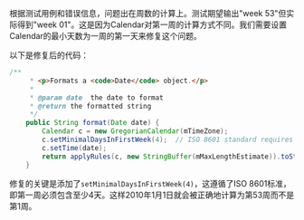 根据测试用例和错误信息，问题出在周数的计算上。测试期望输出"week 53"但实际得到"week 01"。这是因为Calendar对第一周的计算方式不同。我们需要设置Calendar的最小天数为一周的第一天来修复这个问题。

以下是修复后的代码：

```java
/**
     * <p>Formats a <code>Date</code> object.</p>
     * 
     * @param date  the date to format
     * @return the formatted string
     */
    public String format(Date date) {
        Calendar c = new GregorianCalendar(mTimeZone);
        c.setMinimalDaysInFirstWeek(4);  // ISO 8601 standard requires at least 4 days in first week
        c.setTime(date);
        return applyRules(c, new StringBuffer(mMaxLengthEstimate)).toString();
    }
```

修复的关键是添加了`setMinimalDaysInFirstWeek(4)`，这遵循了ISO 8601标准，即第一周必须包含至少4天。这样2010年1月1日就会被正确地计算为第53周而不是第1周。
